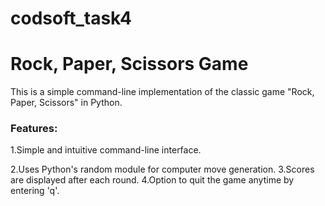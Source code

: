# codsoft_task4
# Rock, Paper, Scissors Game

This is a simple command-line implementation of the classic game "Rock, Paper, Scissors" in Python.
### Features:
1.Simple and intuitive command-line interface.

2.Uses Python's random module for computer move generation.
3.Scores are displayed after each round.
4.Option to quit the game anytime by entering 'q'.
